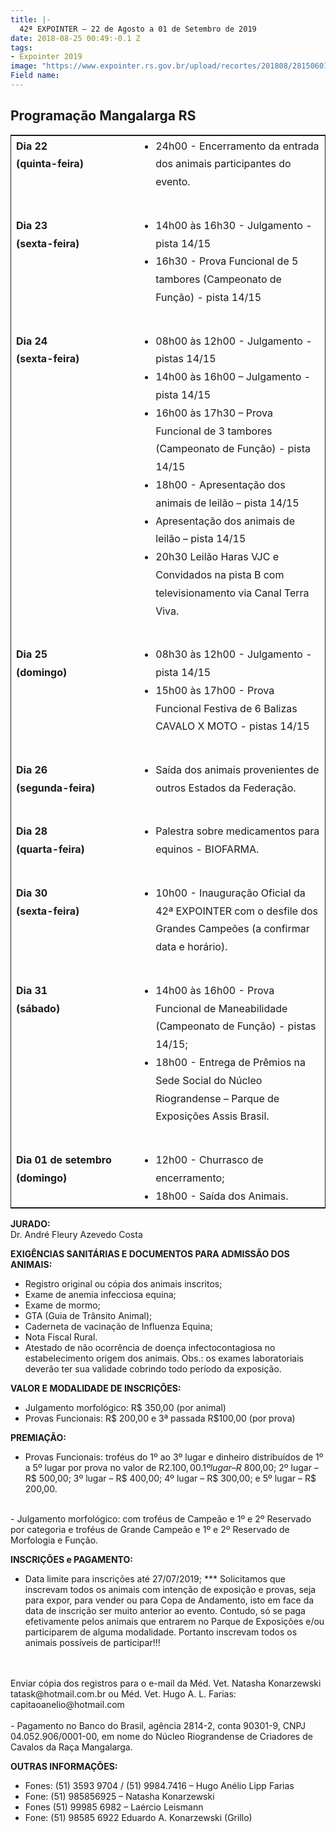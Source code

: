 ```yaml
---
title: |-
  42ª EXPOINTER — 22 de Agosto a 01 de Setembro de 2019
date: 2018-08-25 00:49:-0.1 Z
tags:
- Expointer 2019
image: "https://www.expointer.rs.gov.br/upload/recortes/201808/28150601_47415_GDO.jpg"
Field name:
---
```


<style>
.blog-post-date {
  display:none;
}
table {
  border:1px solid;
  font-size:16px;
  line-height:1.8;
}
table ul,
table ul li {
  margin: 0;
  paddin: 0;
}

table td:nth-child(1){
  font-weight: bold;
}
  td {
    vertical-align: top !important;
  }
</style>

<h2>
  Programação Mangalarga RS
</h2>

<table>
  <tr>
    <td width="180">Dia 22
    <br>
    (quinta-feira)</td>
    <td>
      <ul>
        <li>
          24h00 - Encerramento da entrada dos animais participantes do evento.
        </li>
      </ul>
    </td>
  </tr>
  <tr><td>&nbsp;</td></tr>
  <tr>
    <td>Dia 23
    <br>
    (sexta-feira)</td>
    <td>
      <ul>
        <li>
          14h00 às 16h30 - Julgamento - pista 14/15
        </li>
        <li>
          16h30 - Prova Funcional de 5 tambores (Campeonato de Função) - pista 14/15
        </li>
      </ul>
    </td>
  </tr>
  <tr><td>&nbsp;</td></tr>
  <tr>
    <td>Dia 24
    <br>
    (sexta-feira)</td>
    <td>
      <ul>
        <li>
          08h00 às 12h00 - Julgamento - pistas 14/15
        </li>
        <li>
          14h00 às 16h00 – Julgamento - pista 14/15
        </li>
        <li>
          16h00 às 17h30 – Prova Funcional de 3 tambores (Campeonato de Função) - pista 14/15
        </li>
        <li>
          18h00 - Apresentação dos animais de leilão – pista 14/15
        </li>
        <li>
          Apresentação dos animais de leilão – pista 14/15
        </li>
        <li>
          20h30 Leilão Haras VJC e Convidados na pista B com televisionamento via Canal Terra Viva.
        </li>
      </ul>
    </td>
  </tr>
  <tr><td>&nbsp;</td></tr>
  <tr>
    <td>
      Dia 25
      <br>
      (domingo)
    </td>
    <td>
      <ul>
        <li>
          08h30 às 12h00 - Julgamento - pista 14/15
        </li>
        <li>
          15h00 às 17h00 - Prova Funcional Festiva de 6 Balizas CAVALO X MOTO - pistas 14/15
        </li>
      </ul>
    </td>
  </tr>
  <tr><td>&nbsp;</td></tr>
  <tr>
    <td>
    Dia 26
    <br>
    (segunda-feira)
    </td>
    <td>
      <ul>
        <li>
          Saída dos animais provenientes de outros Estados da Federação.
        </li>
      </ul>
    </td>
  </tr>
  <tr><td>&nbsp;</td></tr>
  <tr>
    <td>
      Dia 28
      <br>
      (quarta-feira)
    </td>
    <td>
      <ul>
        <li>
          Palestra sobre medicamentos para equinos - BIOFARMA.
        </li>
      </ul>
    </td>
  </tr>
  <tr><td>&nbsp;</td></tr>
  <tr>
    <td>
    Dia 30
    <br>
    (sexta-feira)
    </td>
    <td>
      <ul>
        <li>
          10h00 - Inauguração Oficial da 42ª EXPOINTER com o desfile dos Grandes Campeões (a confirmar data e horário).
        </li>
      </ul>
    </td>
  </tr>
  <tr><td>&nbsp;</td></tr>
  <tr>
    <td>
    Dia 31
    <br>
    (sábado)
    </td>
    <td>
      <ul>
        <li>
          14h00 às 16h00 - Prova Funcional de Maneabilidade (Campeonato de Função) - pistas 14/15;
        </li>
        <li>
          18h00 - Entrega de Prêmios na Sede Social do Núcleo Riograndense – Parque de Exposições Assis Brasil.
        </li>
      </ul>
    </td>
  </tr>
  <tr><td>&nbsp;</td></tr>
  <tr>
    <td>
    Dia 01 de setembro
    <br>
    (domingo)
    </td>
    <td>
      <ul>
        <li>
          12h00 - Churrasco de encerramento;
        </li>
        <li>
          18h00 - Saída dos Animais.
        </li>
      </ul>
    </td>
  </tr>
</table>

**JURADO:**
<br>
Dr. André Fleury Azevedo Costa

**EXIGÊNCIAS SANITÁRIAS E DOCUMENTOS PARA ADMISSÃO DOS ANIMAIS:**
<br>
-	Registro original ou cópia dos animais inscritos;
-	Exame de anemia infecciosa equina;
-	Exame de mormo;
-	GTA (Guia de Trânsito Animal);
-	Caderneta de vacinação de Influenza Equina;
-	Nota Fiscal Rural.
-	Atestado de não ocorrência de doença infectocontagiosa no estabelecimento origem dos animais.
Obs.: os exames laboratoriais deverão ter sua validade cobrindo todo período da exposição.

**VALOR E MODALIDADE DE INSCRIÇÕES:**
<br>
- Julgamento morfológico: 		R$ 350,00 (por animal)
- Provas Funcionais: 	R$ 200,00 e 3ª passada R$100,00 (por prova)


**PREMIAÇÃO:**
<br>
-	Provas Funcionais: troféus do 1º ao 3º lugar e dinheiro distribuídos de 1º a 5º lugar por prova no valor de R$2.100,00. 1º lugar – R$ 800,00; 2º lugar – R$ 500,00; 3º lugar – R$ 400,00; 4º lugar – R$ 300,00; e 5º lugar – R$ 200,00.
<br>
-	Julgamento morfológico: com troféus de Campeão e 1º e 2º Reservado por categoria e troféus de Grande Campeão e 1º e 2º Reservado de Morfologia e Função.


**INSCRIÇÕES e PAGAMENTO:**
<br>
-	Data limite para inscrições até 27/07/2019; *** Solicitamos que inscrevam todos os animais com intenção de exposição e provas, seja para expor, para vender ou para Copa de Andamento, isto em face da data de inscrição ser muito anterior ao evento. Contudo, só se paga efetivamente pelos animais que entrarem no Parque de Exposições e/ou participarem de alguma modalidade. Portanto inscrevam todos os animais possíveis de participar!!!
<br>
<br>
Enviar cópia dos registros para o e-mail da Méd. Vet. Natasha Konarzewski tatask@hotmail.com.br ou Méd. Vet. Hugo A. L. Farias:	capitaoanelio@hotmail.com
<br>
<br>
-	Pagamento no Banco do Brasil, agência 2814-2, conta 90301-9, CNPJ 04.052.906/0001-00, em nome do Núcleo Riograndense de Criadores de Cavalos da Raça Mangalarga.

**OUTRAS INFORMAÇÕES:**
<br>
-	Fones: (51) 3593 9704 / (51) 9984.7416 – Hugo Anélio Lipp Farias
-	Fone: (51) 985856925 – Natasha Konarzewski
-	Fones (51) 99985 6982 – Laércio Leismann
-	Fone: (51) 98585 6922 Eduardo A. Konarzewski (Grillo)
